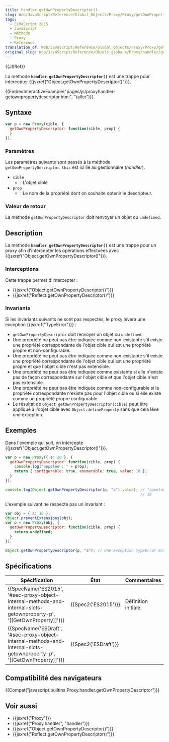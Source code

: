 ```yaml
---
title: handler.getOwnPropertyDescriptor()
slug: Web/JavaScript/Reference/Global_Objects/Proxy/Proxy/getOwnPropertyDescriptor
tags:
  - ECMAScript 2015
  - JavaScript
  - Méthode
  - Proxy
  - Reference
translation_of: Web/JavaScript/Reference/Global_Objects/Proxy/Proxy/getOwnPropertyDescriptor
original_slug: Web/JavaScript/Reference/Objets_globaux/Proxy/handler/getOwnPropertyDescriptor
---
```

{{JSRef}}

La méthode **`handler.getOwnPropertyDescriptor()`** est une trappe pour intercepter {{jsxref("Object.getOwnPropertyDescriptor()")}}.

{{EmbedInteractiveExample("pages/js/proxyhandler-getownpropertydescriptor.html", "taller")}}

## Syntaxe

```js
var p = new Proxy(cible, {
  getOwnPropertyDescriptor: function(cible, prop) {
  }
});
```

### Paramètres

Les paramètres suivants sont passés à la méthode `getOwnPropertyDescriptor`. `this` est ici lié au gestionnaire (_handler_).

- `cible`
  - : L'objet cible
- `prop`
  - : Le nom de la propriété dont on souhaite obtenir le descripteur.

### Valeur de retour

La méthode `getOwnPropertyDescriptor` doit renvoyer un objet ou `undefined`.

## Description

La méthode **`handler.getOwnPropertyDescriptor()`** est une trappe pour un proxy afin d'intercepter les opérations effectuées avec {{jsxref("Object.getOwnPropertyDescriptor()")}}.

### Interceptions

Cette trappe permet d'intercepter :

- {{jsxref("Object.getOwnPropertyDescriptor()")}}
- {{jsxref("Reflect.getOwnPropertyDescriptor()")}}

### Invariants

Si les invariants suivants ne sont pas respectés, le proxy lèvera une exception {{jsxref("TypeError")}} :

- `getOwnPropertyDescriptor` doit renvoyer un objet ou `undefined`.
- Une propriété ne peut pas être indiquée comme non-existante s'il existe une propriété correspondante de l'objet cible qui est une propriété propre et non-configurable.
- Une propriété ne peut pas être indiquée comme non-existante s'il existe une propriété correspondante de l'objet cible qui est une propriété propre et que l'objet cible n'est pas extensible.
- Une propriété ne peut pas être indiquée comme existante si elle n'existe pas de façon correspondante sur l'objet cible et que l'objet cible n'est pas extensible.
- Une propriété ne peut pas être indiquée comme non-configurable si la propriété correspondante n'existe pas pour l'objet cible ou si elle existe comme un propriété propre configurable.
- Le résultat de `Object.getOwnPropertyDescriptor(cible)` peut être appliqué à l'objet cible avec `Object.defineProperty` sans que cela lève une exception.

## Exemples

Dans l'exemple qui suit, on intercepte {{jsxref("Object.getOwnPropertyDescriptor()")}}.

```js
var p = new Proxy({ a: 20 }, {
  getOwnPropertyDescriptor: function(cible, prop) {
    console.log("appelée : " + prop);
    return { configurable: true, enumerable: true, value: 10 };
  }
});

console.log(Object.getOwnPropertyDescriptor(p, "a").value); // "appelée : a"
                                                            // 10
```

L'exemple suivant ne respecte pas un invariant :

```js
var obj = { a: 10 };
Object.preventExtensions(obj);
var p = new Proxy(obj, {
  getOwnPropertyDescriptor: function(cible, prop) {
    return undefined;
  }
});

Object.getOwnPropertyDescriptor(p, "a"); // Une exception TypeError est renvoyée
```

## Spécifications

| Spécification                                                                                                                                                    | État                         | Commentaires         |
| ---------------------------------------------------------------------------------------------------------------------------------------------------------------- | ---------------------------- | -------------------- |
| {{SpecName('ES2015', '#sec-proxy-object-internal-methods-and-internal-slots-getownproperty-p', '[[GetOwnProperty]]')}}     | {{Spec2('ES2015')}}     | Définition initiale. |
| {{SpecName('ESDraft', '#sec-proxy-object-internal-methods-and-internal-slots-getownproperty-p', '[[GetOwnProperty]]')}} | {{Spec2('ESDraft')}} |                      |

## Compatibilité des navigateurs

{{Compat("javascript.builtins.Proxy.handler.getOwnPropertyDescriptor")}}

## Voir aussi

- {{jsxref("Proxy")}}
- {{jsxref("Proxy.handler", "handler")}}
- {{jsxref("Object.getOwnPropertyDescriptor()")}}
- {{jsxref("Reflect.getOwnPropertyDescriptor()")}}
